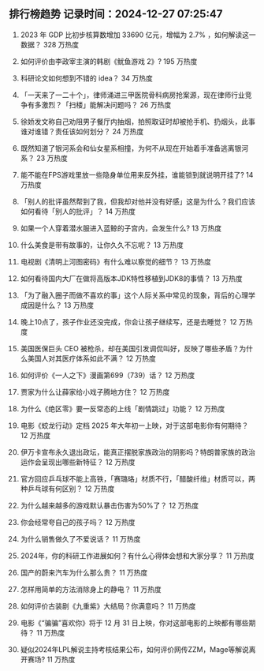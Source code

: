 
## 排行榜趋势 记录时间：2024-12-27 07:25:47
  
  1. 2023 年 GDP 比初步核算数增加 33690 亿元，增幅为 2.7% ，如何解读这一数据？ 328 万热度
    
  2. 如何评价由李政宰主演的韩剧《鱿鱼游戏 2》? 195 万热度
    
  3. 科研论文如何想到不错的 idea？ 34 万热度
    
  4. 「一天来了一二十个」，律师涌进三甲医院骨科病房抢案源，现在律师行业竞争有多激烈？「扫楼」能解决问题吗？ 26 万热度
    
  5. 徐娇发文称自己劝阻男子餐厅内抽烟，拍照取证时却被抢手机、扔烟头，此事谁对谁错？责任该如何划分？ 24 万热度
    
  6. 既然知道了银河系会和仙女星系相撞，为何不从现在开始着手准备逃离银河系？ 23 万热度
    
  7. 能不能在FPS游戏里放一些隐身单位用来反外挂，谁能锁到就说明开挂了? 14 万热度
    
  8. 「别人的批评虽然帮到了我，但我却对他并没有好感」这是为什么？我们应该如何看待「别人的批评」？ 14 万热度
    
  9. 如果一个人穿着潜水服进入蓝鲸的子宫内，会发生什么? 13 万热度
    
  10. 什么美食是带有故事的，让你久久不忘呢？ 13 万热度
    
  11. 电视剧《清明上河图密码》有什么难以察觉的细节？ 13 万热度
    
  12. 如何看待国内大厂在做将高版本JDK特性移植到JDK8的事情？ 13 万热度
    
  13. 「为了融入圈子而做不喜欢的事」这个人际关系中常见的现象，背后的心理学成因是什么？ 13 万热度
    
  14. 晚上10点了，孩子作业还没完成，你会让孩子继续写，还是去睡觉？ 12 万热度
    
  15. 美国医保巨头 CEO 被枪杀，却在美国引发调侃叫好，反映了哪些矛盾？为什么美国人对其医疗体系如此不满？ 12 万热度
    
  16. 如何评价《一人之下》漫画第699（739）话？ 12 万热度
    
  17. 贾家为什么让薛家给小戏子腾地方住？ 12 万热度
    
  18. 为什么《绝区零》要一反常态的上线「剧情跳过」功能？ 12 万热度
    
  19. 电影《蛟龙行动》定档 2025 年大年初一上映，对于这部电影你有何期待？ 12 万热度
    
  20. 伊万卡宣布永久退出政坛，能真正摆脱家族政治的阴影吗？特朗普家族的政治运作会呈现出哪些新特征？ 12 万热度
    
  21. 官方回应乒乓球不能上高铁，「赛璐珞」材质不行，「醋酸纤维」材质可以，两种乒乓球有何区别？ 12 万热度
    
  22. 为什么越来越多的游戏默认暴击伤害为50%了？ 12 万热度
    
  23. 你会经常夸自己的孩子吗？ 12 万热度
    
  24. 为什么销售做久了不爱说话？ 11 万热度
    
  25. 2024年，你的科研工作进展如何？有什么心得体会想和大家分享？ 11 万热度
    
  26. 国产的蔚来汽车为什么那么贵？ 11 万热度
    
  27. 怎样用简单的方法消除身上的静电？ 11 万热度
    
  28. 如何评价古装剧《九重紫》大结局？你满意吗？ 11 万热度
    
  29. 电影《“骗骗”喜欢你》将于 12 月 31 日上映，你对这部电影的上映都有哪些期待？ 11 万热度
    
  30. 疑似2024年LPL解说主持考核结果公布，如何评价网传ZZM，Mage等解说离开赛场? 11 万热度
    